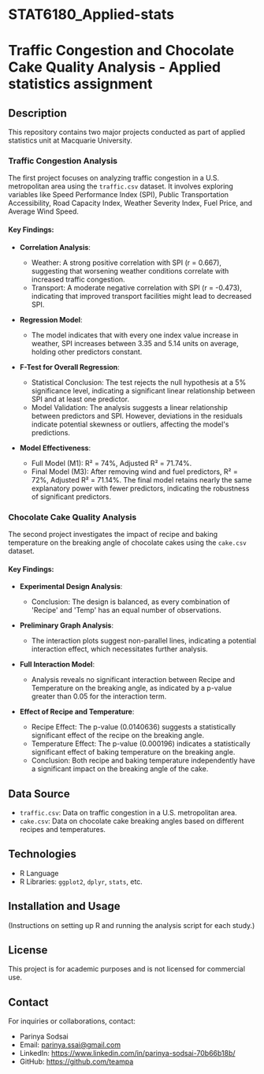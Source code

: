 # STAT6180_Applied-stats
# Traffic Congestion and Chocolate Cake Quality Analysis - Applied statistics assignment

## Description
This repository contains two major projects conducted as part of applied statistics unit at Macquarie University.

### Traffic Congestion Analysis
The first project focuses on analyzing traffic congestion in a U.S. metropolitan area using the `traffic.csv` dataset. It involves exploring variables like Speed Performance Index (SPI), Public Transportation Accessibility, Road Capacity Index, Weather Severity Index, Fuel Price, and Average Wind Speed. 

#### Key Findings:
- **Correlation Analysis**:
  - Weather: A strong positive correlation with SPI (r = 0.667), suggesting that worsening weather conditions correlate with increased traffic congestion.
  - Transport: A moderate negative correlation with SPI (r = -0.473), indicating that improved transport facilities might lead to decreased SPI.

- **Regression Model**:
  - The model indicates that with every one index value increase in weather, SPI increases between 3.35 and 5.14 units on average, holding other predictors constant.

- **F-Test for Overall Regression**:
  - Statistical Conclusion: The test rejects the null hypothesis at a 5% significance level, indicating a significant linear relationship between SPI and at least one predictor.
  - Model Validation: The analysis suggests a linear relationship between predictors and SPI. However, deviations in the residuals indicate potential skewness or outliers, affecting the model's predictions.

- **Model Effectiveness**:
  - Full Model (M1): R² = 74%, Adjusted R² = 71.74%.
  - Final Model (M3): After removing wind and fuel predictors, R² = 72%, Adjusted R² = 71.14%. The final model retains nearly the same explanatory power with fewer predictors, indicating the robustness of significant predictors.

### Chocolate Cake Quality Analysis
The second project investigates the impact of recipe and baking temperature on the breaking angle of chocolate cakes using the `cake.csv` dataset. 

#### Key Findings:
- **Experimental Design Analysis**:
  - Conclusion: The design is balanced, as every combination of 'Recipe' and 'Temp' has an equal number of observations.

- **Preliminary Graph Analysis**:
  - The interaction plots suggest non-parallel lines, indicating a potential interaction effect, which necessitates further analysis.

- **Full Interaction Model**:
  - Analysis reveals no significant interaction between Recipe and Temperature on the breaking angle, as indicated by a p-value greater than 0.05 for the interaction term.

- **Effect of Recipe and Temperature**:
  - Recipe Effect: The p-value (0.0140636) suggests a statistically significant effect of the recipe on the breaking angle.
  - Temperature Effect: The p-value (0.000196) indicates a statistically significant effect of baking temperature on the breaking angle.
  - Conclusion: Both recipe and baking temperature independently have a significant impact on the breaking angle of the cake.

## Data Source
- `traffic.csv`: Data on traffic congestion in a U.S. metropolitan area.
- `cake.csv`: Data on chocolate cake breaking angles based on different recipes and temperatures.

## Technologies
- R Language
- R Libraries: `ggplot2`, `dplyr`, `stats`, etc.

## Installation and Usage
(Instructions on setting up R and running the analysis script for each study.)

## License
This project is for academic purposes and is not licensed for commercial use.

## Contact
For inquiries or collaborations, contact:
- Parinya Sodsai
- Email: parinya.ssai@gmail.com
- LinkedIn: https://www.linkedin.com/in/parinya-sodsai-70b66b18b/
- GitHub: https://github.com/teampa

